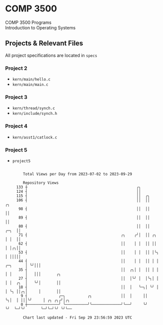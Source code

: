 # COMP 3500
COMP 3500 Programs  
Introduction to Operating Systems  
## Projects & Relevant Files
All project specifications are located in `specs`
### Project 2
- `kern/main/hello.c`
- `kern/main/main.c`
### Project 3
- `kern/thread/synch.c`
- `kern/include/synch.h`
### Project 4
- `kern/asst1/catlock.c`
### Project 5
- `project5`

```

        Total Views per Day from 2023-07-02 to 2023-09-29

        Repository Views
     133 ┼                                                 ╭╮
     124 ┤                                                 ││
     115 ┤                                                 ││  ╭╮
     106 ┤                                                 ││  ││                   ╭╮
      98 ┤                                                 ││  ││                   ││
      89 ┤                                                 ││  ││                   ││
      80 ┤                                                 ││  ││              ╭─╮  ││
      71 ┤                                          ╭╮    ╭╯│  ││ ╭╮           │ │  ││
      62 ┤                                          ││    │ │  ││ ││           │ │╭╮││
      53 ┤                                          ││    │ │  ││ │╰╮          │ │││││
      44 ┤                                          ││    │ │  ││ │ │ ╭─╮      │ ╰╯│││
      35 ┤                                          ││  ╭╮│ │  ││ │ │ │ │      │   │││       ╭╮
      27 ┤                                          ││  │╰╯ │  │╰╮│ │ │ │  ╭╮  │   ╰╯│       ││
      18 ┤                                          ││  │   ╰─╮│ ╰╯ │ │ ╰╮ ││╭╮│     │       ││
       9 ┤              ╭─╮          ╭╮             ││  │     ││    ╰╮│  │ │││╰╯     │ ╭╮ ╭╮╭╯│╭╮
       0 ┼──────────────╯ ╰──────────╯╰─────────────╯╰──╯     ╰╯     ╰╯  ╰─╯╰╯       ╰─╯╰─╯╰╯ ╰╯╰──

        Chart last updated - Fri Sep 29 23:56:59 2023 UTC
        
```
